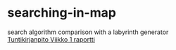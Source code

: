 # searching-in-map
search algorithm comparison with a labyrinth generator  
[Tuntikirjanpito ](https://github.com/kapistelijaKrisu/a-stars-in-map/blob/master/doc/hour-diary)
[Viikko 1 raportti ](https://github.com/kapistelijaKrisu/a-stars-in-map/blob/master/doc/week1y)

